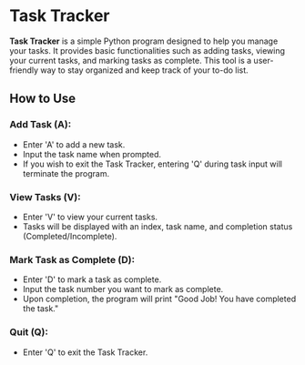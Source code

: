 # Task Tracker

**Task Tracker** is a simple Python program designed to help you manage your tasks. It provides basic functionalities such as adding tasks, viewing your current tasks, and marking tasks as complete. This tool is a user-friendly way to stay organized and keep track of your to-do list.

## How to Use

### Add Task (A):
- Enter 'A' to add a new task.
- Input the task name when prompted.
- If you wish to exit the Task Tracker, entering 'Q' during task input will terminate the program.

### View Tasks (V):
- Enter 'V' to view your current tasks.
- Tasks will be displayed with an index, task name, and completion status (Completed/Incomplete).

### Mark Task as Complete (D):
- Enter 'D' to mark a task as complete.
- Input the task number you want to mark as complete.
- Upon completion, the program will print "Good Job! You have completed the task."

### Quit (Q):
- Enter 'Q' to exit the Task Tracker. 

